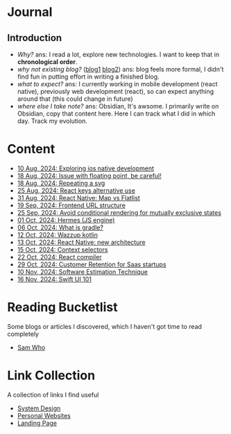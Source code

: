 # Journal
## Introduction
- *Why?* ans: I read a lot, explore new technologies. I want to keep that in **chronological order**.
- *why not existing blog?* ([blog1](https://twentyse7en.vercel.app/) [blog2](https://twentyse7en.github.io/)) ans: blog feels more formal, I didn't find fun in putting effort in writing a finished blog.
- *what to expect?* ans: I currently working in mobile development (react native), previously web development (react), so can expect anything around that (this could change in future)
- *where else I take note?* ans: Obsidian, It's awsome. I primarily write on Obsidian, copy that content here. Here I can track what I did in which day. Track my evolution.

# Content
- [10 Aug, 2024: Exploring ios native development](/content/ios_native_development_10_08_2024.md)
- [18 Aug, 2024: Issue with floating point, be careful!](/content/floating_point_issue_18_08_2024.md)
- [18 Aug, 2024: Repeating a svg](/content/repeating_a_svg_18_08_2024.md)
- [25 Aug, 2024: React keys alternative use](/content/react_keys_alternative_25_08_2024.md)
- [31 Aug, 2024: React Native: Map vs Flatlist](/content/react_native_map_vs_flatlist_31_aug_2024.md)
- [19 Sep, 2024: Frontend URL structure](/content/frontend_url_structure.md)
- [25 Sep, 2024: Avoid conditional rendering for mutually exclusive states](/content/mutually_exclusive_state_25_09_2024.md) 
- [01 Oct, 2024: Hermes (JS engine)](/content/hermes_01_10_2024.md)
- [06 Oct, 2024: What is gradle?](/content/gradle_06_10_24.md)
- [12 Oct, 2024: Wazzup kotlin](/content/kotlin_12_10_2024.md)
- [13 Oct, 2024: React Native: new architecture](/content/react_native_new_architecture_13_10_2024.md)
- [15 Oct, 2024: Context selectors](/content/context_selectors_15_10_2024.md)
- [22 Oct, 2024: React compiler](/content/react_compiler_22_oct_2024.md)
- [29 Oct, 2024: Customer Retention for Saas startups](/content/customer_retention_29_10_2024.md)
- [10 Nov, 2024: Software Estimation Technique](https://gist.github.com/twentyse7en/eca6c73226f1db7f46463cef2bec3efb)
- [16 Nov, 2024: Swift UI 101](https://gist.github.com/twentyse7en/25bc160f7661ec5c2ea28f88bfe33d9c) 

# Reading Bucketlist
Some blogs or articles I discovered, which I haven't got time to read completely
- [Sam Who](https://samwho.dev/)
  
# Link Collection
A collection of links I find useful
- [System Design](/links/system_design.md)
- [Personal Websites](/links/personal_website.md)
- [Landing Page](/links/landing_page.md)
